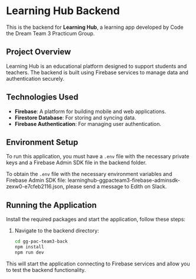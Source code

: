 # Learning Hub Backend

This is the backend for **Learning Hub**, a learning app developed by Code the Dream Team 3 Practicum Group.

## Project Overview

Learning Hub is an educational platform designed to support students and teachers. The backend is built using Firebase services to manage data and authentication securely.

## Technologies Used

  - **Firebase**: A platform for building mobile and web applications.
  - **Firestore Database**: For storing and syncing data.
  - **Firebase Authentication**: For managing user authentication.

## Environment Setup

To run this application, you must have a `.env` file with the necessary private keys and a Firebase Admin SDK file in the backend folder.

To obtain the `.env` file with the necessary environment variables and Firebase Admin SDK file: learninghub-ggpacteam3-firebase-adminsdk-zexw0-e7cfeb2116.json, 
please send a message to Edith on Slack.

## Running the Application

Install the required packages and start the application, follow these steps:

1. Navigate to the backend directory:

   ```bash
   cd gg-pac-team3-back
   npm install
   npm run dev

This will start the application connecting to Firebase services and allow you to test the backend functionality.
